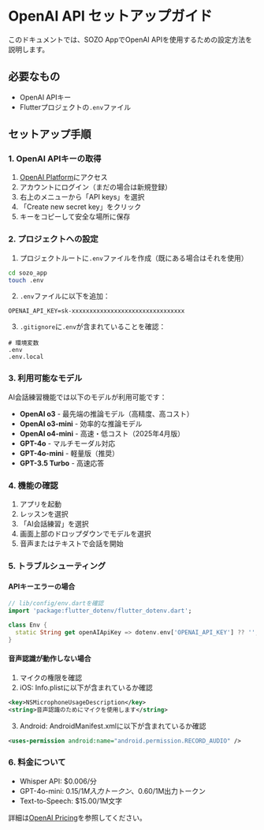 # OpenAI API セットアップガイド

このドキュメントでは、SOZO AppでOpenAI APIを使用するための設定方法を説明します。

## 必要なもの

- OpenAI APIキー
- Flutterプロジェクトの`.env`ファイル

## セットアップ手順

### 1. OpenAI APIキーの取得

1. [OpenAI Platform](https://platform.openai.com/)にアクセス
2. アカウントにログイン（まだの場合は新規登録）
3. 右上のメニューから「API keys」を選択
4. 「Create new secret key」をクリック
5. キーをコピーして安全な場所に保存

### 2. プロジェクトへの設定

1. プロジェクトルートに`.env`ファイルを作成（既にある場合はそれを使用）

```bash
cd sozo_app
touch .env
```

2. `.env`ファイルに以下を追加：

```
OPENAI_API_KEY=sk-xxxxxxxxxxxxxxxxxxxxxxxxxxxxxxxx
```

3. `.gitignore`に`.env`が含まれていることを確認：

```gitignore
# 環境変数
.env
.env.local
```

### 3. 利用可能なモデル

AI会話練習機能では以下のモデルが利用可能です：

- **OpenAI o3** - 最先端の推論モデル（高精度、高コスト）
- **OpenAI o3-mini** - 効率的な推論モデル
- **OpenAI o4-mini** - 高速・低コスト（2025年4月版）
- **GPT-4o** - マルチモーダル対応
- **GPT-4o-mini** - 軽量版（推奨）
- **GPT-3.5 Turbo** - 高速応答

### 4. 機能の確認

1. アプリを起動
2. レッスンを選択
3. 「AI会話練習」を選択
4. 画面上部のドロップダウンでモデルを選択
5. 音声またはテキストで会話を開始

### 5. トラブルシューティング

#### APIキーエラーの場合

```dart
// lib/config/env.dartを確認
import 'package:flutter_dotenv/flutter_dotenv.dart';

class Env {
  static String get openAIApiKey => dotenv.env['OPENAI_API_KEY'] ?? '';
}
```

#### 音声認識が動作しない場合

1. マイクの権限を確認
2. iOS: Info.plistに以下が含まれているか確認

```xml
<key>NSMicrophoneUsageDescription</key>
<string>音声認識のためにマイクを使用します</string>
```

3. Android: AndroidManifest.xmlに以下が含まれているか確認

```xml
<uses-permission android:name="android.permission.RECORD_AUDIO" />
```

### 6. 料金について

- Whisper API: $0.006/分
- GPT-4o-mini: $0.15/1M入力トークン、$0.60/1M出力トークン
- Text-to-Speech: $15.00/1M文字

詳細は[OpenAI Pricing](https://openai.com/pricing)を参照してください。 